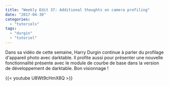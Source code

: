 ```yaml
---
title: "Weekly Edit 37: Additional thoughts on camera profiling"
date: "2017-04-30"
categories: 
  - "tutoriels"
tags: 
  - "durgin"
  - "tutoriel"
---
```


Dans sa vidéo de cette semaine, Harry Durgin continue à parler du profilage d'appareil photo avec darktable. Il profite aussi pour présenter une nouvelle fonctionnalité présente avec le module de courbe de base dans la version de développement de darktable. Bon visionnage !

{{< youtube U8Wt9cHmX8Q >}}
